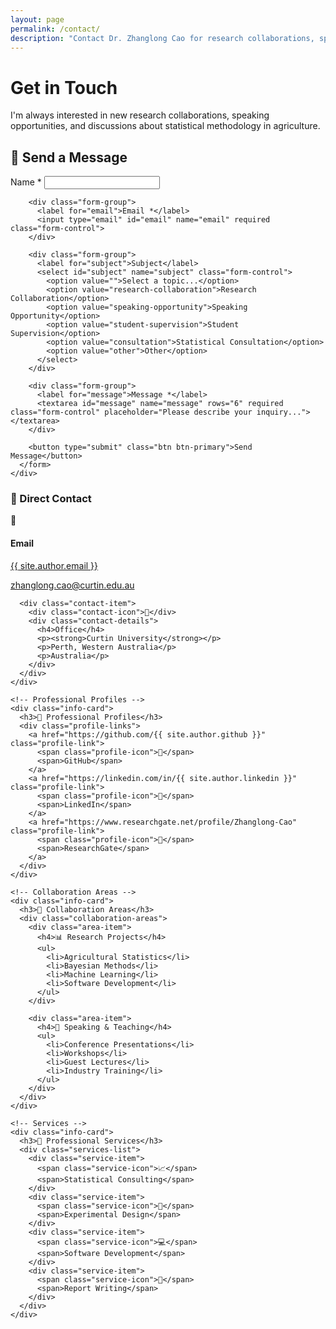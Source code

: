 ```yaml
---
layout: page
permalink: /contact/
description: "Contact Dr. Zhanglong Cao for research collaborations, speaking opportunities, and statistical consultation in agricultural research and data analytics."
---
```


<div class="hero">
  <h1>Get in Touch</h1>
  <p>I'm always interested in new research collaborations, speaking opportunities, and discussions about statistical methodology in agriculture.</p>
</div>

<div class="contact-container">
  <!-- Left Column: Contact Form -->
  <div class="contact-form-section">
    <div class="form-card">
      <h2>📧 Send a Message</h2>
      <form action="https://formspree.io/f/xayzqjqj" method="POST" class="contact-form">
        <div class="form-group">
          <label for="name">Name *</label>
          <input type="text" id="name" name="name" required class="form-control">
        </div>
        
        <div class="form-group">
          <label for="email">Email *</label>
          <input type="email" id="email" name="email" required class="form-control">
        </div>
        
        <div class="form-group">
          <label for="subject">Subject</label>
          <select id="subject" name="subject" class="form-control">
            <option value="">Select a topic...</option>
            <option value="research-collaboration">Research Collaboration</option>
            <option value="speaking-opportunity">Speaking Opportunity</option>
            <option value="student-supervision">Student Supervision</option>
            <option value="consultation">Statistical Consultation</option>
            <option value="other">Other</option>
          </select>
        </div>
        
        <div class="form-group">
          <label for="message">Message *</label>
          <textarea id="message" name="message" rows="6" required class="form-control" placeholder="Please describe your inquiry..."></textarea>
        </div>
        
        <button type="submit" class="btn btn-primary">Send Message</button>
      </form>
    </div>
  </div>

  <!-- Right Column: Contact Information -->
  <div class="contact-info-section">
    <!-- Direct Contact -->
    <div class="info-card">
      <h3>📍 Direct Contact</h3>
      <div class="contact-item">
        <div class="contact-icon">📧</div>
        <div class="contact-details">
          <h4>Email</h4>
          <p><a href="mailto:{{ site.author.email }}">{{ site.author.email }}</a></p>
          <p><a href="mailto:zhanglong.cao@curtin.edu.au">zhanglong.cao@curtin.edu.au</a></p>
        </div>
      </div>
      
      <div class="contact-item">
        <div class="contact-icon">🏢</div>
        <div class="contact-details">
          <h4>Office</h4>
          <p><strong>Curtin University</strong></p>
          <p>Perth, Western Australia</p>
          <p>Australia</p>
        </div>
      </div>
    </div>

    <!-- Professional Profiles -->
    <div class="info-card">
      <h3>🔗 Professional Profiles</h3>
      <div class="profile-links">
        <a href="https://github.com/{{ site.author.github }}" class="profile-link">
          <span class="profile-icon">🐙</span>
          <span>GitHub</span>
        </a>
        <a href="https://linkedin.com/in/{{ site.author.linkedin }}" class="profile-link">
          <span class="profile-icon">💼</span>
          <span>LinkedIn</span>
        </a>
        <a href="https://www.researchgate.net/profile/Zhanglong-Cao" class="profile-link">
          <span class="profile-icon">🔬</span>
          <span>ResearchGate</span>
        </a>
      </div>
    </div>

    <!-- Collaboration Areas -->
    <div class="info-card">
      <h3>🤝 Collaboration Areas</h3>
      <div class="collaboration-areas">
        <div class="area-item">
          <h4>📊 Research Projects</h4>
          <ul>
            <li>Agricultural Statistics</li>
            <li>Bayesian Methods</li>
            <li>Machine Learning</li>
            <li>Software Development</li>
          </ul>
        </div>
        
        <div class="area-item">
          <h4>🎤 Speaking & Teaching</h4>
          <ul>
            <li>Conference Presentations</li>
            <li>Workshops</li>
            <li>Guest Lectures</li>
            <li>Industry Training</li>
          </ul>
        </div>
      </div>
    </div>

    <!-- Services -->
    <div class="info-card">
      <h3>💼 Professional Services</h3>
      <div class="services-list">
        <div class="service-item">
          <span class="service-icon">📈</span>
          <span>Statistical Consulting</span>
        </div>
        <div class="service-item">
          <span class="service-icon">🔬</span>
          <span>Experimental Design</span>
        </div>
        <div class="service-item">
          <span class="service-icon">💻</span>
          <span>Software Development</span>
        </div>
        <div class="service-item">
          <span class="service-icon">📝</span>
          <span>Report Writing</span>
        </div>
      </div>
    </div>
  </div>
</div> 
